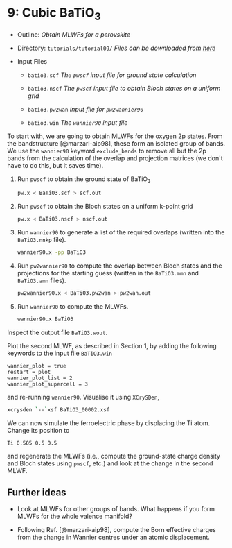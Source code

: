 # 9: Cubic BaTiO$_3$

- Outline: *Obtain MLWFs for a perovskite*

- Directory: `tutorials/tutorial09/` *Files can be downloaded from
    [here](https://github.com/wannier-developers/wannier90/tree/develop/tutorials/tutorial09)*

- Input Files

    - `batio3.scf` *The `pwscf` input file for ground
        state calculation*

    - `batio3.nscf` *The `pwscf` input file to obtain
        Bloch states on a uniform grid*

    - `batio3.pw2wan` *Input file for `pw2wannier90`*

    - `batio3.win` *The `wannier90` input file*

To start with, we are going to obtain MLWFs for the oxygen 2p states.
From the bandstructure [@marzari-aip98], these form an isolated group
of bands. We use the `wannier90` keyword `exclude_bands` to remove all
but the 2p bands from the calculation of the overlap and projection
matrices (we don't have to do this, but it saves time).

1. Run `pwscf` to obtain the ground state of BaTiO$_3$

    ```bash title="Terminal"
    pw.x < BaTiO3.scf > scf.out
    ```

2. Run `pwscf` to obtain the Bloch states on a uniform
    k-point grid

    ```bash title="Terminal"
    pw.x < BaTiO3.nscf > nscf.out
    ```

3. Run `wannier90` to generate a list of the required overlaps (written
    into the `BaTiO3.nnkp` file).

    ```bash title="Terminal"
    wannier90.x -pp BaTiO3
    ```

4. Run `pw2wannier90` to compute the overlap between Bloch states and
    the projections for the starting guess (written in the `BaTiO3.mmn`
    and `BaTiO3.amn` files).

    ```bash title="Terminal"
    pw2wannier90.x < BaTiO3.pw2wan > pw2wan.out
    ```

5. Run `wannier90` to compute the MLWFs.

    ```bash title="Terminal"
    wannier90.x BaTiO3
    ```

Inspect the output file `BaTiO3.wout`.

Plot the second MLWF, as described in Section 1, by adding the following
keywords to the input file `BaTiO3.win`

```vi title="Input file"
wannier_plot = true
restart = plot
wannier_plot_list = 2
wannier_plot_supercell = 3
```

and re-running `wannier90`. Visualise it using `XCrySDen`,

```bash title="Terminal"
xcrysden `--`xsf BaTiO3_00002.xsf
```

We can now simulate the ferroelectric phase by displacing the Ti atom.
Change its position to

```vi title="Input file"
Ti 0.505 0.5 0.5
```

and regenerate the MLWFs (i.e., compute the ground-state charge density
and Bloch states using `pwscf`, etc.) and look at the change
in the second MLWF.

## Further ideas

- Look at MLWFs for other groups of bands. What happens if you form
    MLWFs for the whole valence manifold?

- Following Ref. [@marzari-aip98], compute the Born effective
    charges from the change in Wannier centres under an atomic
    displacement.
